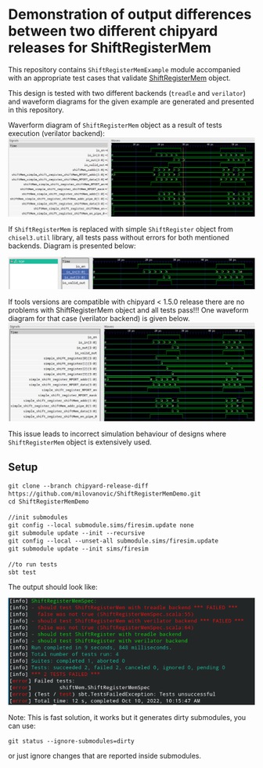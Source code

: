 

Demonstration of output differences between two different chipyard releases for ShiftRegisterMem
===================

This repository contains `ShiftRegisterMemExample` module accompanied with an appropriate test cases that validate [ShiftRegisterMem](https://github.com/ucb-bar/dsptools/blob/master/rocket/src/main/scala/craft/ShiftRegisterMem.scala) object.

This design is tested with two different backends (`treadle` and `verilator`) and waveform diagrams for the given example are generated and presented in this repository.

Waverform diagram of `ShiftRegisterMem` object as a result of tests execution (verilator backend):
![verilator backend](./doc/images/verilator_shift_mem.png)

If `ShiftRegisterMem` is replaced with simple `ShiftRegister` object from `chisel3.util` library, all tests pass without errors for both mentioned backends. Diagram is presented below:

![verilator backend](./doc/images/verilator_shift_reg.png)

If tools versions are compatible with chipyard < 1.5.0 release there are no problems with ShiftRegisterMem object and all tests pass!!!
One waveform diagram for that case (verilator backend) is given below.
![verilator backend](./doc/images/verilator_shift_mem_ok.png)

This issue leads to incorrect simulation behaviour of designs where `ShiftRegisterMem` object is extensively used.

## Setup

```
git clone --branch chipyard-release-diff https://github.com/milovanovic/ShiftRegisterMemDemo.git
cd ShiftRegisterMemDemo

//init submodules
git config --local submodule.sims/firesim.update none
git submodule update --init --recursive
git config --local --unset-all submodule.sims/firesim.update
git submodule update --init sims/firesim

//to run tests
sbt test
```

The output should look like:

![report](./doc/images/report.png)


Note: This is fast solution, it works but it generates dirty submodules, you can use:

    git status --ignore-submodules=dirty

or just ignore changes that are reported inside submodules.

